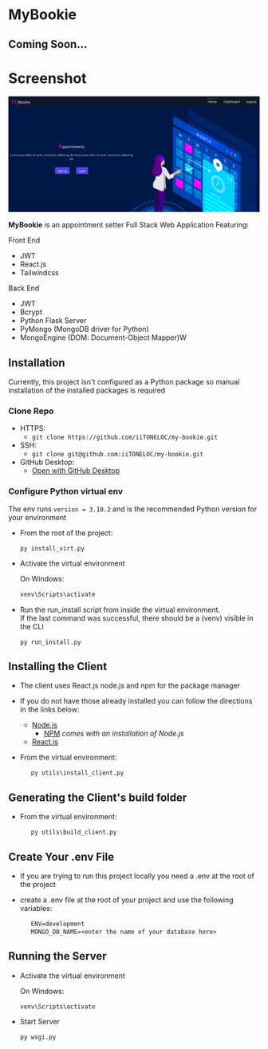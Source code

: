 # MyBookie

## Coming Soon...

# Screenshot  
![MyBookie](./assets/images/screenshot.png)

**MyBookie** is an appointment setter Full Stack Web Application Featuring:

Front End

- JWT
- React.js
- Tailwindcss

Back End

- JWT
- Bcrypt
- Python Flask Server
- PyMongo (MongoDB driver for Python)
- MongoEngine (DOM: Document-Object Mapper)W

## Installation

Currently, this project isn't configured as a Python package so manual installation of the installed packages is required

### Clone Repo

- HTTPS:
  - `git clone https://github.com/iiTONELOC/my-bookie.git`
- SSH:
  - `git clone git@github.com:iiTONELOC/my-bookie.git`
- GitHub Desktop:
  - [Open with GitHub Desktop](x-github-client://openRepo/https://github.com/iiTONELOC/my-bookie)

### Configure Python virtual env

The env runs `version = 3.10.2` and is the recommended Python version for your environment

- From the root of the project:

  ```shell
  py install_virt.py
  ```

- Activate the virtual environment

  On Windows:

  ```sh
  venv\Scripts\activate
  ```

- Run the run_install script from inside the virtual environment.  
  If the last command was successful, there should be a (venv) visible in the CLI

  ```shell
  py run_install.py
  ```

## Installing the Client

- The client uses React.js node.js and npm for the package manager
- If you do not have those already installed you can follow the directions in the links below:
  - [Node.js](https://nodejs.org/en/)
    - [NPM](https://docs.npmjs.com/cli/v8/configuring-npm/install) *comes with an installation of Node.js*
  - [React.js](https://reactjs.org/)
- From the virtual environment:

  ```shell
     py utils\install_client.py
  ```
  
## Generating the Client's build folder

- From the virtual environment:

  ```shell
     py utils\build_client.py
  ```

## Create Your .env File

- If you are trying to run this project locally you need a .env at the root of the project
- create a .env file at the root of your project and use the following variables:
  
   ```shell 
      ENV=development
      MONGO_DB_NAME=<enter the name of your database here>
   ```

## Running the Server

- Activate the virtual environment

  On Windows:

  ```shell
  venv\Scripts\activate
  ```

- Start Server

  ```shell
  py wsgi.py
  ```
